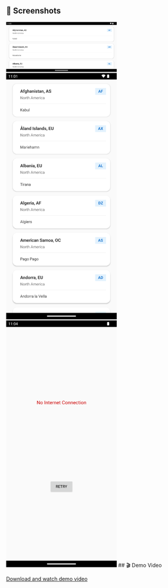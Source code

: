 
## 📸 Screenshots


<img src="Demo/screenhorizontal.png" width="300" alt="Screenshot 1">
<img src="Demo/screenVeritical.png" width="300" alt="Screenshot 2">
<img src="Demo/screenNoInternet.png" width="300" alt="Screenshot 3">
## 🎬 Demo Video

<!-- Method 1: Host video in your repo (not recommended for large files) -->
[Download and watch demo video](Demo/demo.mov)

